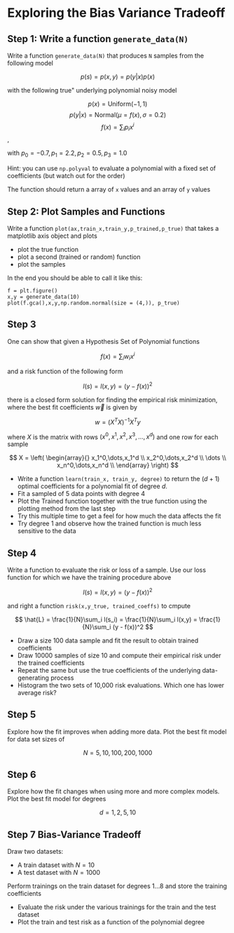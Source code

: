 # Exploring the Bias Variance Tradeoff


## Step 1: Write a function `generate_data(N)` 

Write a function `generate_data(N)` that produces `N` samples from the following model

$$
p(s) = p(x,y) = p(y|x)p(x)
$$

with the following true" underlying polynomial noisy model

$$p(x) = \mathrm{Uniform}(-1,1)$$
$$p(y|x) = \mathrm{Normal}(\mu = f(x),\sigma = 0.2)$$
$$f(x) = \sum_i p_i x^i$$,

with $p_0 = -0.7, p_1 = 2.2, p_2 = 0.5, p_3 = 1.0$


Hint: you can use `np.polyval` to evaluate a polynomial with a fixed set of coefficients (but watch out for the order)

The function should return a array of `x` values and an array of `y` values

## Step 2: Plot Samples and Functions

Write a function `plot(ax,train_x,train_y,p_trained,p_true)` that
takes a matplotlib axis object and plots

* plot the true function 
* plot a second (trained or random) function 
* plot the samples 

In the end you should be able to call it like this:

```
f = plt.figure()
x,y = generate_data(10)
plot(f.gca(),x,y,np.random.normal(size = (4,)), p_true)
```

## Step 3

One can show that given a Hypothesis Set of Polynomial functions

$$f(x) = \sum_i w_i x^i$$

and a risk function of the following form

$$l(s) = l(x,y) = (y - f(x))^2$$

there is a closed form solution for finding the empirical risk minimization, where the best fit coefficients $\vec{w}$ is given by

$$
w = (X^T X)^{-1} X^T y
$$

where $X$ is the matrix with rows $(x^0,x^1,x^2,x^3,\dots,x^d)$ and one row for each sample

$$
X = \left(
\begin{array}{}
x_1^0,\dots,x_1^d  \\
x_2^0,\dots,x_2^d  \\
\dots \\
x_n^0,\dots,x_n^d  \\
\end{array}
\right)
$$

* Write a function `learn(train_x, train_y, degree)` to return the $(d+1)$ optimal coefficients for a polynomial fit of degree $d$.
* Fit a sampled of 5 data points with degree 4
* Plot the Trained function together with the true function using the plotting method from the last step
* Try this multiple time to get a feel for how much the data affects the fit
* Try degree 1 and observe how the trained function is much less sensitive to the data

## Step 4

Write a function to evaluate the risk or loss of a sample. Use our loss function for which we have the training procedure above

$$
l(s) = l(x,y) = (y - f(x))^2
$$

and right a function `risk(x,y_true, trained_coeffs)` to cmpute

$$
\hat{L} = \frac{1}{N}\sum_i l(s_i) = \frac{1}{N}\sum_i l(x,y) = \frac{1}{N}\sum_i (y - f(x))^2
$$

* Draw a size 100 data sample and fit the result to obtain trained coefficients
* Draw 10000 samples of size 10 and compute their empirical risk under the trained coefficients
* Repeat the same but use the true coefficients of the underlying data-generating process
* Histogram the two sets of 10,000 risk evaluations. Which one has lower average risk?

## Step 5

Explore how the fit improves when adding more data. Plot the best fit model for data set sizes of 

$$N = 5,10,100,200,1000$$

## Step 6

Explore how the fit changes when using more and more complex models. Plot the best fit model for degrees

$$d = 1,2,5,10$$

## Step 7 Bias-Variance Tradeoff

Draw two datasets:

* A train dataset with $N=10$
* A test dataset with $N=1000$

Perform trainings on the train dataset for degrees $1\dots8$ and store the training coefficients

* Evaluate the risk under the various trainings for the train and the test dataset
* Plot the train and test risk as a function of the polynomial degree
